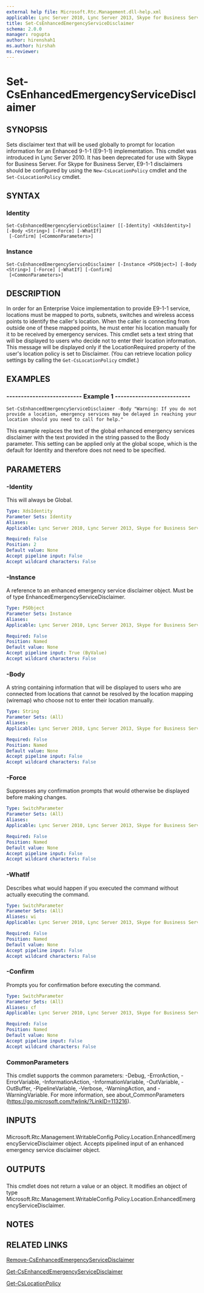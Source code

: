 ```yaml
---
external help file: Microsoft.Rtc.Management.dll-help.xml
applicable: Lync Server 2010, Lync Server 2013, Skype for Business Server 2015, Skype for Business Server 2019
title: Set-CsEnhancedEmergencyServiceDisclaimer
schema: 2.0.0
manager: rogupta
author: hirenshah1
ms.author: hirshah
ms.reviewer:
---
```


# Set-CsEnhancedEmergencyServiceDisclaimer

## SYNOPSIS
Sets disclaimer text that will be used globally to prompt for location information for an Enhanced 9-1-1 (E9-1-1) implementation.
This cmdlet was introduced in Lync Server 2010.
It has been deprecated for use with Skype for Business Server.
For Skype for Business Server, E9-1-1 disclaimers should be configured by using the `New-CsLocationPolicy` cmdlet and the `Set-CsLocationPolicy` cmdlet.


## SYNTAX

### Identity
```
Set-CsEnhancedEmergencyServiceDisclaimer [[-Identity] <XdsIdentity>] [-Body <String>] [-Force] [-WhatIf]
 [-Confirm] [<CommonParameters>]
```

### Instance
```
Set-CsEnhancedEmergencyServiceDisclaimer [-Instance <PSObject>] [-Body <String>] [-Force] [-WhatIf] [-Confirm]
 [<CommonParameters>]
```

## DESCRIPTION
In order for an Enterprise Voice implementation to provide E9-1-1 service, locations must be mapped to ports, subnets, switches and wireless access points to identify the caller's location.
When the caller is connecting from outside one of these mapped points, he must enter his location manually for it to be received by emergency services.
This cmdlet sets a text string that will be displayed to users who decide not to enter their location information.
This message will be displayed only if the LocationRequired property of the user's location policy is set to Disclaimer.
(You can retrieve location policy settings by calling the `Get-CsLocationPolicy` cmdlet.)


## EXAMPLES

### -------------------------- Example 1 --------------------------
```
Set-CsEnhancedEmergencyServiceDisclaimer -Body "Warning: If you do not provide a location, emergency services may be delayed in reaching your location should you need to call for help."
```

This example replaces the text of the global enhanced emergency services disclaimer with the text provided in the string passed to the Body parameter.
This setting can be applied only at the global scope, which is the default for Identity and therefore does not need to be specified.


## PARAMETERS

### -Identity
This will always be Global.

```yaml
Type: XdsIdentity
Parameter Sets: Identity
Aliases: 
Applicable: Lync Server 2010, Lync Server 2013, Skype for Business Server 2015, Skype for Business Server 2019

Required: False
Position: 2
Default value: None
Accept pipeline input: False
Accept wildcard characters: False
```

### -Instance
A reference to an enhanced emergency service disclaimer object.
Must be of type EnhancedEmergencyServiceDisclaimer.

```yaml
Type: PSObject
Parameter Sets: Instance
Aliases: 
Applicable: Lync Server 2010, Lync Server 2013, Skype for Business Server 2015, Skype for Business Server 2019

Required: False
Position: Named
Default value: None
Accept pipeline input: True (ByValue)
Accept wildcard characters: False
```

### -Body
A string containing information that will be displayed to users who are connected from locations that cannot be resolved by the location mapping (wiremap) who choose not to enter their location manually.

```yaml
Type: String
Parameter Sets: (All)
Aliases: 
Applicable: Lync Server 2010, Lync Server 2013, Skype for Business Server 2015, Skype for Business Server 2019

Required: False
Position: Named
Default value: None
Accept pipeline input: False
Accept wildcard characters: False
```

### -Force
Suppresses any confirmation prompts that would otherwise be displayed before making changes.

```yaml
Type: SwitchParameter
Parameter Sets: (All)
Aliases: 
Applicable: Lync Server 2010, Lync Server 2013, Skype for Business Server 2015, Skype for Business Server 2019

Required: False
Position: Named
Default value: None
Accept pipeline input: False
Accept wildcard characters: False
```

### -WhatIf
Describes what would happen if you executed the command without actually executing the command.

```yaml
Type: SwitchParameter
Parameter Sets: (All)
Aliases: wi
Applicable: Lync Server 2010, Lync Server 2013, Skype for Business Server 2015, Skype for Business Server 2019

Required: False
Position: Named
Default value: None
Accept pipeline input: False
Accept wildcard characters: False
```

### -Confirm
Prompts you for confirmation before executing the command.

```yaml
Type: SwitchParameter
Parameter Sets: (All)
Aliases: cf
Applicable: Lync Server 2010, Lync Server 2013, Skype for Business Server 2015, Skype for Business Server 2019

Required: False
Position: Named
Default value: None
Accept pipeline input: False
Accept wildcard characters: False
```

### CommonParameters
This cmdlet supports the common parameters: -Debug, -ErrorAction, -ErrorVariable, -InformationAction, -InformationVariable, -OutVariable, -OutBuffer, -PipelineVariable, -Verbose, -WarningAction, and -WarningVariable. For more information, see about_CommonParameters (https://go.microsoft.com/fwlink/?LinkID=113216).

## INPUTS

###  
Microsoft.Rtc.Management.WritableConfig.Policy.Location.EnhancedEmergencyServiceDisclaimer object.
Accepts pipelined input of an enhanced emergency service disclaimer object.

## OUTPUTS

###  
This cmdlet does not return a value or an object.
It modifies an object of type Microsoft.Rtc.Management.WritableConfig.Policy.Location.EnhancedEmergencyServiceDisclaimer.

## NOTES

## RELATED LINKS

[Remove-CsEnhancedEmergencyServiceDisclaimer](Remove-CsEnhancedEmergencyServiceDisclaimer.md)

[Get-CsEnhancedEmergencyServiceDisclaimer](Get-CsEnhancedEmergencyServiceDisclaimer.md)

[Get-CsLocationPolicy](Get-CsLocationPolicy.md)

